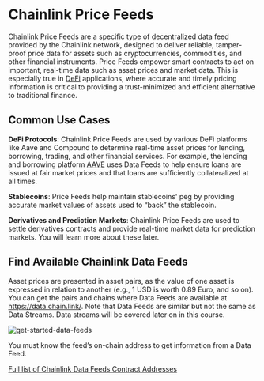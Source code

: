 # Chainlink Price Feeds

Chainlink Price Feeds are a specific type of decentralized data feed provided by the Chainlink network, designed to deliver reliable, tamper-proof price data for assets such as cryptocurrencies, commodities, and other financial instruments.
Price Feeds empower smart contracts to act on important, real-time data such as asset prices and market data. This is especially true in [DeFi](https://www.cyfrin.io/glossary/decentralized-finance-defi) applications, where accurate and timely pricing information is critical to providing a trust-minimized and efficient alternative to traditional finance.

## Common Use Cases

**DeFi Protocols**: Chainlink Price Feeds are used by various DeFi platforms like Aave and Compound to determine real-time asset prices for lending, borrowing, trading, and other financial services. For example, the lending and borrowing platform [AAVE](https://aave.com/) uses Data Feeds to help ensure loans are issued at fair market prices and that loans are sufficiently collateralized at all times.

**Stablecoins**: Price Feeds help maintain stablecoins' peg by providing accurate market values of assets used to “back” the stablecoin.

**Derivatives and Prediction Markets**: Chainlink Price Feeds are used to settle derivatives contracts and provide real-time market data for prediction markets. You will learn more about these later.

## Find Available Chainlink Data Feeds
Asset prices are presented in asset pairs, as the value of one asset is expressed in relation to another (e.g., 1 USD is worth 0.89 Euro, and so on). You can get the pairs and chains where Data Feeds are available at https://data.chain.link/. Note that Data Feeds are similar but not the same as Data Streams. Data streams will be covered later on in this course.

![get-started-data-feeds](../assets/get-started-data-feeds.png)

You must know the feed’s on-chain address to get information from a Data Feed.

[Full list of Chainlink Data Feeds Contract Addresses](https://docs.chain.link/docs/reference-contracts)
